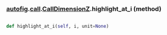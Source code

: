 ### [autofig](autofig.md).[call](autofig.call.md).[CallDimensionZ](autofig.call.CallDimensionZ.md).highlight_at_i (method)


```py

def highlight_at_i(self, i, unit=None)

```



        

